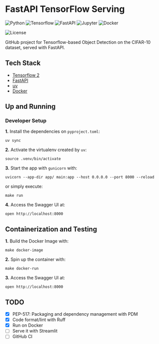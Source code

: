 # FastAPI TensorFlow Serving

![Python](https://img.shields.io/badge/Python-3.11_|_3.10-4B8BBE.svg?style=flat&logo=python&logoColor=FFD43B&labelColor=306998)
![Tensorflow](https://img.shields.io/badge/TensorFlow-2.16-FF7400.svg?style=flat&logo=tensorflow&logoColor=FF7400&labelColor=212121)
![FastAPI](https://img.shields.io/badge/FastAPI-0.111-009688.svg?style=flat&logo=FastAPI&logoColor=009688&labelColor=212121)
![Jupyter](https://img.shields.io/badge/Jupyter-31393F.svg?style=flat&logo=jupyter&logoColor=F37726&labelColor=31393F)
![Docker](https://img.shields.io/badge/Docker-329DEE?style=flat&logo=docker&logoColor=white&labelColor=329DEE)

![License](https://img.shields.io/badge/license-CC--BY--SA--4.0-31393F?style=flat&logo=creativecommons&logoColor=black&labelColor=white)

GitHub project for Tensorflow-based Object Detection on the CIFAR-10 dataset, served with FastAPI.

## Tech Stack
- [Tensorflow 2](https://www.tensorflow.org/guide)
- [FastAPI](https://fastapi.tiangolo.com/tutorial/)
- [uv](https://docs.astral.sh/uv/getting-started/installation/)
- [Docker](https://docs.docker.com/get-docker/)

## Up and Running

### Developer Setup 

**1.** Install the dependencies on `pyproject.toml`:
```shell
uv sync
```

**2.** Activate the virtualenv created by `uv`:
```shell
source .venv/bin/activate
```

**3.** Start the app with `gunicorn` with:
```shell
uvicorn --app-dir app/ main:app --host 0.0.0.0 --port 8000 --reload
```
or simply execute:
```
make run
```

**4.** Access the Swagger UI at:
```
open http://localhost:8000
```

## Containerization and Testing

**1.** Build the Docker Image with:

```shell
make docker-image
```

**2.** Spin up the container with:
```shell
make docker-run
```

**3.** Access the Swagger UI at:
```
open http://localhost:8000
```

## TODO
- [x] PEP-517: Packaging and dependency management with PDM
- [x] Code format/lint with Ruff
- [x] Run on Docker
- [ ] Serve it with Streamlit
- [ ] GitHub CI